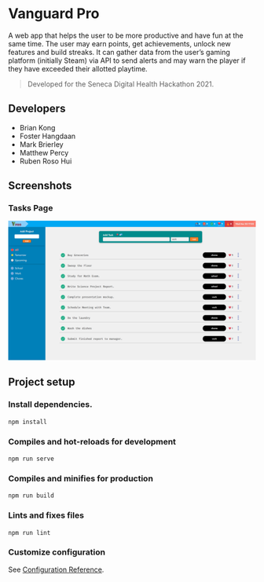 # Vanguard Pro
A web app that helps the user to be more productive and have fun at the same time. The user may earn points, get achievements, unlock new features and build streaks. It can gather data from the user’s gaming platform (initially Steam) via API to send alerts and may warn the player if they have exceeded their allotted playtime.

> Developed for the Seneca Digital Health Hackathon 2021.

## Developers
- Brian Kong
- Foster Hangdaan
- Mark Brierley
- Matthew Percy
- Ruben Roso Hui

## Screenshots
### Tasks Page
![](screenshots/tasks.png)

## Project setup

### Install dependencies.
```
npm install
```

### Compiles and hot-reloads for development
```
npm run serve
```

### Compiles and minifies for production
```
npm run build
```

### Lints and fixes files
```
npm run lint
```

### Customize configuration
See [Configuration Reference](https://cli.vuejs.org/config/).
